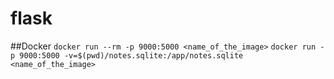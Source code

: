 # flask

##Docker
```docker run --rm -p 9000:5000 <name_of_the_image>``` 
```docker run -p 9000:5000 -v=$(pwd)/notes.sqlite:/app/notes.sqlite <name_of_the_image>```
